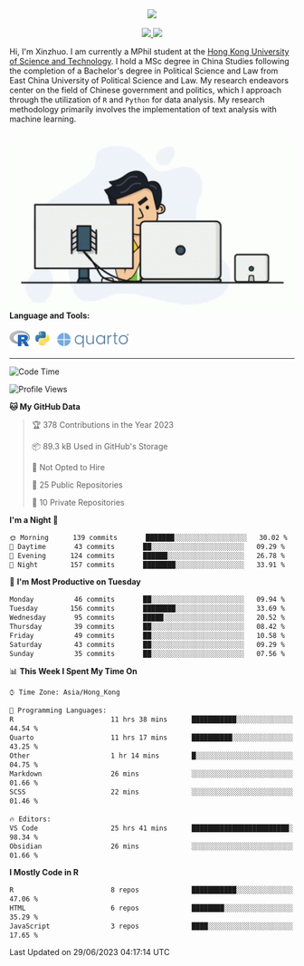 <div align='center'>
<img src='https://readme-typing-svg.herokuapp.com?font=ubuntu&color=4d3900&center=true&lines=HKUST+Mphil+in+SOSC;Focus+on+China;Code+for+PoliSci'/>
</div>

<p align='center'>
 <a href='https://www.linkedin.com/in/xinzhuo-huang-5161011ba/' target='_blank'>
        <img src='https://img.shields.io/badge/linkedin%20-%230077B5.svg?&style=for-the-badge&logo=linkedin&logoColor=white'/>
    </a>
 <a href='https://twitter.com/HsinchoH' target='_blank'>
        <img src='https://img.shields.io/badge/Twitter-1DA1F2?style=for-the-badge&logo=twitter&logoColor=white'/>
    </a>
    </p>
    
Hi, I'm Xinzhuo. I am currently a MPhil student at the [Hong Kong University of Science and Technology](https://sosc.hkust.edu.hk/node/613). I hold a MSc degree in China Studies following the completion of a Bachelor's degree in Political Science and Law from East China University of Political Science and Law. My research endeavors center on the field of Chinese government and politics, which I approach through the utilization of `R` and `Python` for data analysis. My research methodology primarily involves the implementation of text analysis with machine learning.




<img align='right' src="https://github.com/xinzhuohkust/xinzhuohkust/blob/main/programmer.gif" width="590">



**Language and Tools:**  

<code><img height="36" src="https://raw.githubusercontent.com/github/explore/80688e429a7d4ef2fca1e82350fe8e3517d3494d/topics/r/r.png"></code>
<code><img height="36" src="https://raw.githubusercontent.com/github/explore/80688e429a7d4ef2fca1e82350fe8e3517d3494d/topics/python/python.png"></code>
<code><img height="32" src="https://github.com/quarto-dev/quarto-r/blob/main/man/figures/quarto.png"></code>

---
<!--START_SECTION:waka-->
![Code Time](http://img.shields.io/badge/Code%20Time-670%20hrs%2050%20mins-blue)

![Profile Views](http://img.shields.io/badge/Profile%20Views-3-blue)

**🐱 My GitHub Data** 

> 🏆 378 Contributions in the Year 2023
 > 
> 📦 89.3 kB Used in GitHub's Storage 
 > 
> 🚫 Not Opted to Hire
 > 
> 📜 25 Public Repositories 
 > 
> 🔑 10 Private Repositories  
 > 
**I'm a Night 🦉** 

```text
🌞 Morning      139 commits       ███████░░░░░░░░░░░░░░░░░░   30.02 % 
🌆 Daytime       43 commits       ██░░░░░░░░░░░░░░░░░░░░░░░   09.29 % 
🌃 Evening      124 commits       ██████░░░░░░░░░░░░░░░░░░░   26.78 % 
🌙 Night        157 commits       ████████░░░░░░░░░░░░░░░░░   33.91 % 

```
📅 **I'm Most Productive on Tuesday** 

```text
Monday          46 commits       ██░░░░░░░░░░░░░░░░░░░░░░░   09.94 % 
Tuesday        156 commits       ████████░░░░░░░░░░░░░░░░░   33.69 % 
Wednesday       95 commits       █████░░░░░░░░░░░░░░░░░░░░   20.52 % 
Thursday        39 commits       ██░░░░░░░░░░░░░░░░░░░░░░░   08.42 % 
Friday          49 commits       ██░░░░░░░░░░░░░░░░░░░░░░░   10.58 % 
Saturday        43 commits       ██░░░░░░░░░░░░░░░░░░░░░░░   09.29 % 
Sunday          35 commits       ██░░░░░░░░░░░░░░░░░░░░░░░   07.56 % 

```


📊 **This Week I Spent My Time On** 

```text
⌚︎ Time Zone: Asia/Hong_Kong

💬 Programming Languages: 
R                        11 hrs 38 mins      ███████████░░░░░░░░░░░░░░   44.54 % 
Quarto                   11 hrs 17 mins      ██████████░░░░░░░░░░░░░░░   43.25 % 
Other                    1 hr 14 mins        █░░░░░░░░░░░░░░░░░░░░░░░░   04.75 % 
Markdown                 26 mins             ░░░░░░░░░░░░░░░░░░░░░░░░░   01.66 % 
SCSS                     22 mins             ░░░░░░░░░░░░░░░░░░░░░░░░░   01.46 % 

🔥 Editors: 
VS Code                  25 hrs 41 mins      ████████████████████████░   98.34 % 
Obsidian                 26 mins             ░░░░░░░░░░░░░░░░░░░░░░░░░   01.66 % 

```

**I Mostly Code in R** 

```text
R                        8 repos             ███████████░░░░░░░░░░░░░░   47.06 % 
HTML                     6 repos             ████████░░░░░░░░░░░░░░░░░   35.29 % 
JavaScript               3 repos             ████░░░░░░░░░░░░░░░░░░░░░   17.65 % 

```



 Last Updated on 29/06/2023 04:17:14 UTC
<!--END_SECTION:waka-->
    
    
    
    
    
    
    
    
